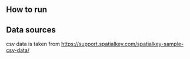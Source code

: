 ## How to run



## Data sources

csv data is taken from https://support.spatialkey.com/spatialkey-sample-csv-data/ 